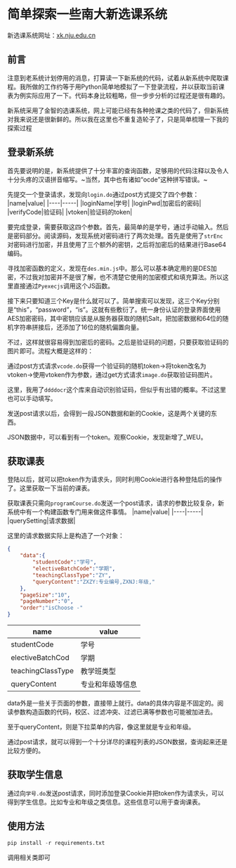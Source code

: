 # 简单探索一些南大新选课系统

新选课系统网址：[xk.nju.edu.cn](https://xk.nju.edu.cn)

## 前言
注意到老系统计划停用的消息，打算读一下新系统的代码，试着从新系统中爬取课程。我所做的工作约等于用Python简单地模拟了一下登录流程，并以获取当前课表为例实际应用了一下。代码本身比较粗略，但一步步分析的过程还是很有趣的。

新系统采用了金智的选课系统，网上可能已经有各种抢课之类的代码了，但新系统对我来说还是很新鲜的。所以我在这里也不重复造轮子了，只是简单梳理一下我的探索过程

## 登录新系统
首先要说明的是，新系统提供了十分丰富的查询函数，足够用的代码注释以及令人十分头疼的汉语拼音缩写。~当然，其中也有诸如“ocde”这种拼写错误。~

先提交一个登录请求，发现向`login.do`通过post方式提交了四个参数：
|name|value|
|----|-----|
|loginName|学号|
|loginPwd|加密后的密码|
|verifyCode|验证码|
|vtoken|验证码的token|

要完成登录，需要获取这四个参数。首先，最简单的是学号，通过手动输入。然后是密码部分。阅读源码，发现系统对密码进行了两次处理。首先是使用了`strEnc`对密码进行加密，并且使用了三个额外的密钥，之后将加密后的结果进行Base64编码。

寻找加密函数的定义，发现在`des.min.js`中。那么可以基本确定用的是DES加密，不过我对加密并不是很了解，也不清楚它使用的加密模式和填充算法。所以这里直接通过`Pyexecjs`调用这个JS函数。

接下来只要知道三个Key是什么就可以了。简单搜索可以发现，这三个Key分别是“this”，“password”，“is”。这就有些敷衍了。统一身份认证的登录界面使用AES加密密码，其中密钥应该是从服务器获取的随机Salt，把加密数据和64位的随机字符串拼接后，还添加了16位的随机偏置向量。

不过，这样就很容易得到加密后的密码。之后是验证码的问题，只要获取验证码的图片即可。流程大概是这样的：

通过post方式请求`vcode.do`获得一个验证码的随机token->将token改名为vtoken->使用vtoken作为参数，通过get方式请求`image.do`获取验证码图片。

这里，我用了`ddddocr`这个库来自动识别验证码，但似乎有出错的概率。不过这里也可以手动填写。

发送post请求以后，会得到一段JSON数据和新的Cookie，这是两个关键的东西。

JSON数据中，可以看到有一个token。观察Cookie，发现新增了_WEU。

## 获取课表
登陆以后，就可以把token作为请求头，同时利用Cookie进行各种登陆后的操作了。这里获取一下当前的课表。

获取课表只需向`programCourse.do`发送一个post请求，请求的参数比较复杂，新系统中有一个构建函数专门用来做这件事情。
|name|value|
|----|-----|
|querySetting|请求数据|

这里的请求数据实际上是构造了一个对象：
```JSON
{
    "data":{
        "studentCode":"学号",
        "electiveBatchCode":"学期",
        "teachingClassType":"ZY",
        "queryContent":"ZXZY:专业编号,ZXNJ:年级,"
    },
    "pageSize":"10",
    "pageNumber":"0",
    "order":"isChoose -"
}
```
|name|value|
|----|-----|
|studentCode|学号|
|electiveBatchCod|学期|
|teachingClassType|教学班类型|
|queryContent|专业和年级等信息|

data外是一些关于页面的参数，直接带上就行。data的具体内容是不固定的。阅读参数构造函数的代码，校区、过滤冲突、过滤已满等参数也可能被加进去。

至于queryContent，则是下拉菜单的内容，像这里就是专业和年级。

通过post请求，就可以得到一个十分详尽的课程列表的JSON数据，查询起来还是比较方便的。

## 获取学生信息
通过向`学号.do`发送post请求，同时添加登录Cookie并把token作为请求头，可以得到学生信息。比如专业和年级之类信息。这些信息可以用于查询课表。

## 使用方法
```Python
pip install -r requirements.txt
```
调用相关类即可

